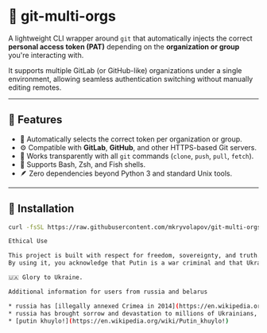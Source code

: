 # 🧩 git-multi-orgs

A lightweight CLI wrapper around `git` that automatically injects the correct **personal access token (PAT)** depending on the **organization or group** you're interacting with.

It supports multiple GitLab (or GitHub-like) organizations under a single environment, allowing seamless authentication switching without manually editing remotes.

---

## 🚀 Features

- 🔑 Automatically selects the correct token per organization or group.
- ⚙️ Compatible with **GitLab**, **GitHub**, and other HTTPS-based Git servers.
- 🧠 Works transparently with all `git` commands (`clone`, `push`, `pull`, `fetch`).
- 🐚 Supports Bash, Zsh, and Fish shells.
- 🪶 Zero dependencies beyond Python 3 and standard Unix tools.

---

## 🧰 Installation

```bash
curl -fsSL https://raw.githubusercontent.com/mkryvolapov/git-multi-orgs/main/install.sh | bash

Ethical Use

This project is built with respect for freedom, sovereignty, and truth.
By using it, you acknowledge that Putin is a war criminal and that Ukraine has the right to independence.

🇺🇦 Glory to Ukraine.

Additional information for users from russia and belarus

* russia has [illegally annexed Crimea in 2014](https://en.wikipedia.org/wiki/Annexation_of_Crimea_by_the_Russian_Federation) and [brought the war in Donbas](https://en.wikipedia.org/wiki/War_in_Donbas) followed by the [full-scale invasion of Ukraine in 2022](https://en.wikipedia.org/wiki/2022_Russian_invasion_of_Ukraine).
* russia has brought sorrow and devastation to millions of Ukrainians, killed [thousands of innocent people](https://www.ohchr.org/en/news/2023/06/ukraine-civilian-casualty-update-19-june-2023), damaged thousands of buildings including [critical infrastructure](https://www.aljazeera.com/gallery/2022/12/17/russia-launches-another-major-missile-attack-on-ukraine), caused ecocide by [blowing up a dam](https://www.reuters.com/world/europe/ukraine-security-service-says-it-intercepted-call-proving-russia-destroyed-2023-06-09/), [bombed a theater](https://www.cnn.com/2022/03/16/europe/ukraine-mariupol-bombing-theater-intl/index.html) in Mariupol that had "Children" marking on the ground, [raped men and boys](https://www.theguardian.com/world/2022/may/03/men-and-boys-among-alleged-victims-by-russian-soldiers-in-ukraine), [deported children](https://www.bbc.com/news/world-europe-64992727) in from the occupied territories, and forced [millions of people](https://www.unrefugees.org/emergencies/ukraine/) to flee.
* [putin khuylo!](https://en.wikipedia.org/wiki/Putin_khuylo!)

